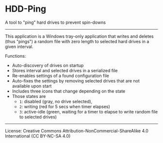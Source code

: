 # HDD-Ping

A tool to "ping" hard drives to prevent spin-downs

--------

This application is a Windows tray-only application that writes and deletes (thus "pings") a random file with zero length to selected hard drives in a given interval.

Functions:
- Auto-discovery of drives on startup
- Stores interval and selected drives in a serialized file
- Re-enables settings of a found configuration file
- Auto-fixes the settings by removing selected drives that are not available upon start
- Includes three icons that change depending on the state
- Those states are
  * `1`: disabled (gray, no drive selected),
  * `2`: writing (red for 5 secs when timer elapses)
  * `3`: active-idle (green, waiting for a timer to elapse to write random file to selected drives)
 
--------

License: Creative Commons Attribution-NonCommercial-ShareAlike 4.0 International (CC BY-NC-SA 4.0)
